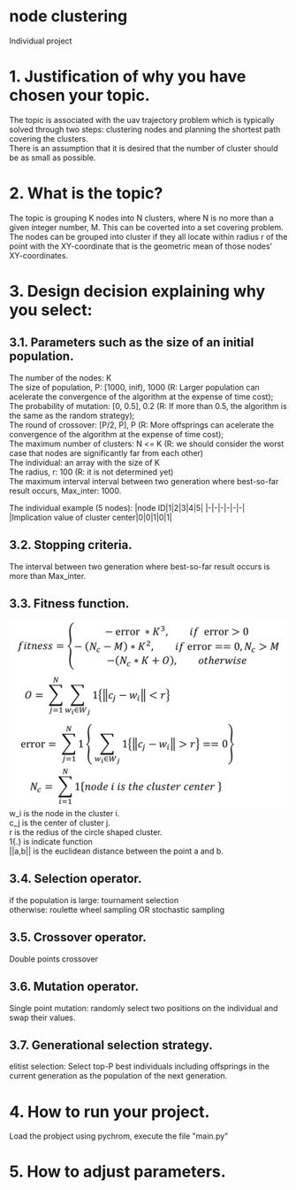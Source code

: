 # node clustering
Individual project

# 1. Justification of why you have chosen your topic.
The topic is associated with the uav trajectory problem which is typically solved through two steps: clustering nodes and planning the shortest path covering the clusters.  
There is an assumption that it is desired that the number of cluster should be as small as possible.
# 2. What is the topic?
The topic is grouping K nodes into N clusters, where N is no more than a given integer number, M. This can be coverted into a set covering problem.  
The nodes can be grouped into cluster if they all locate within radius r of the point with the XY-coordinate that is the geometric mean of those nodes' XY-coordinates.  
# 3. Design decision explaining why you select:
## 3.1. Parameters such as the size of an initial population.
The number of the nodes: K  
The size of population, P: [1000, inif), 1000 (R: Larger population can acelerate the convergence of the algorithm at the expense of time cost);  
The probability of mutation: [0, 0.5], 0.2 (R: If more than 0.5, the algorithm is the same as the random strategy);  
The round of crossover: [P/2, P], P (R: More offsprings can acelerate the convergence of the algorithm at the expense of time cost);  
The maximum number of clusters: N <= K (R: we should consider the worst case that nodes are significantly far from each other)  
The individual: an array with the size of K  
The radius, r: 100 (R: it is not determined yet)  
The maximum interval interval between two generation where best-so-far result occurs, Max_inter: 1000.  

The individual example (5 nodes):
|node ID|1|2|3|4|5|
|-|-|-|-|-|-|
|Implication value of cluster center|0|0|1|0|1|

## 3.2. Stopping criteria.
The interval between two generation where best-so-far result occurs is more than Max_inter.
## 3.3. Fitness function.
![image](https://github.com/MRMRMRMAY/Advanced-Software-Analysis-202102/blob/main/fitness2.png)
w_i is the node in the cluster i.  
c_j is the center of cluster j.  
r is the redius of the circle shaped cluster.  
1{.} is indicate function  
||a,b|| is the euclidean distance between the point a and b.
## 3.4. Selection operator.
if the population is large: tournament selection  
otherwise: roulette wheel sampling OR stochastic sampling  
## 3.5. Crossover operator.
Double points crossover  
## 3.6. Mutation operator.
Single point mutation: randomly select two positions on the individual and swap their values.  
## 3.7. Generational selection strategy.
elitist selection: Select top-P best individuals including offsprings in the current generation as the population of the next generation.
# 4. How to run your project.
Load the probject using pychrom, execute the file "main.py"
# 5. How to adjust parameters.
